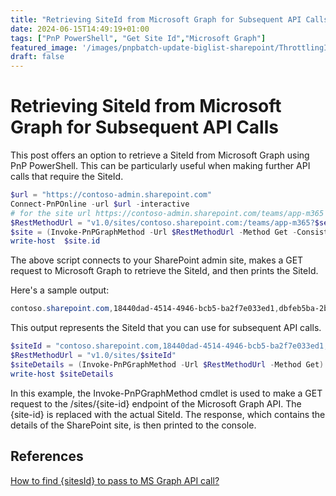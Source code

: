 ```yaml
---
title: "Retrieving SiteId from Microsoft Graph for Subsequent API Calls"
date: 2024-06-15T14:49:19+01:00
tags: ["PnP PowerShell", "Get Site Id","Microsoft Graph"]
featured_image: '/images/pnpbatch-update-biglist-sharepoint/ThrottlingIssue.png'
draft: false
---
```


# Retrieving SiteId from Microsoft Graph for Subsequent API Calls

This post offers an option to retrieve a SiteId from Microsoft Graph using PnP PowerShell. This can be particularly useful when making further API calls that require the SiteId.

```powershell
$url = "https://contoso-admin.sharepoint.com"
Connect-PnPOnline -url $url -interactive
# for the site url https://contoso-admin.sharepoint.com/teams/app-m365 
$RestMethodUrl = "v1.0/sites/contoso.sharepoint.com:/teams/app-m365?$select=id"
$site = (Invoke-PnPGraphMethod -Url $RestMethodUrl -Method Get -ConsistencyLevelEventual)
write-host  $site.id
```

The above script connects to your SharePoint admin site, makes a GET request to Microsoft Graph to retrieve the SiteId, and then prints the SiteId.

Here's a sample output:

```powershell
contoso.sharepoint.com,18440dad-4514-4946-bcb5-ba2f7e033ed1,dbfeb5ba-2bf1-4ff8-bf61-af1d984fceb1
```

This output represents the SiteId that you can use for subsequent API calls.

```powershell
$siteId = "contoso.sharepoint.com,18440dad-4514-4946-bcb5-ba2f7e033ed1,dbfeb5ba-2bf1-4ff8-bf61-af1d984fceb1"
$RestMethodUrl = "v1.0/sites/$siteId"
$siteDetails = (Invoke-PnPGraphMethod -Url $RestMethodUrl -Method Get)
write-host $siteDetails
```

In this example, the Invoke-PnPGraphMethod cmdlet is used to make a GET request to the /sites/{site-id} endpoint of the Microsoft Graph API. The {site-id} is replaced with the actual SiteId. The response, which contains the details of the SharePoint site, is then printed to the console.

## References

[How to find {sitesId} to pass to MS Graph API call?](https://pankajsurti.com/2021/09/27/how-to-find-sitesid-to-pass-to-ms-graph-api-call/)